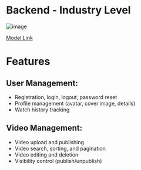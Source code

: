 # Backend - Industry Level 

![image](https://github.com/KRShashank17/Backend/assets/108650155/50e87224-ac49-4a8a-9cb6-229593649261)

[Model Link](https://app.eraser.io/workspace/MiksaRNHW9GtxAyGr7CM)

# Features
## User Management:
  * Registration, login, logout, password reset
  * Profile management (avatar, cover image, details)
  * Watch history tracking
## Video Management:
  * Video upload and publishing
  * Video search, sorting, and pagination
  * Video editing and deletion
  * Visibility control (publish/unpublish)

